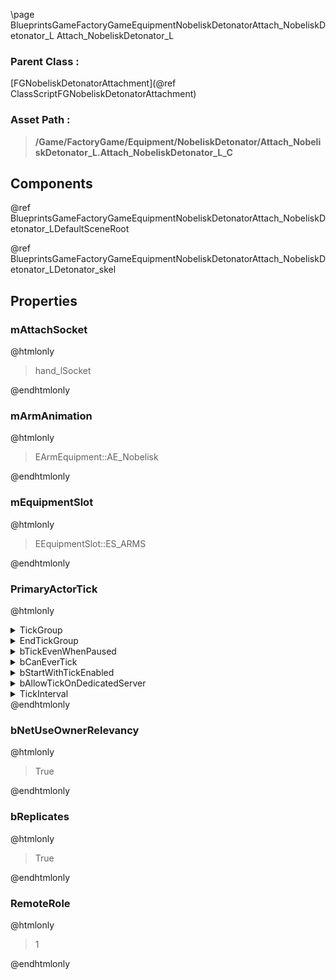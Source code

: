 \page BlueprintsGameFactoryGameEquipmentNobeliskDetonatorAttach_NobeliskDetonator_L Attach_NobeliskDetonator_L
### Parent Class :
[FGNobeliskDetonatorAttachment](@ref ClassScriptFGNobeliskDetonatorAttachment)
### Asset Path :
<b><blockquote>/Game/FactoryGame/Equipment/NobeliskDetonator/Attach_NobeliskDetonator_L.Attach_NobeliskDetonator_L_C</blockquote></b>
## Components

@ref BlueprintsGameFactoryGameEquipmentNobeliskDetonatorAttach_NobeliskDetonator_LDefaultSceneRoot

@ref BlueprintsGameFactoryGameEquipmentNobeliskDetonatorAttach_NobeliskDetonator_LDetonator_skel

## Properties

### mAttachSocket
@htmlonly
<blockquote>hand_lSocket</blockquote>
@endhtmlonly

### mArmAnimation
@htmlonly
<blockquote>EArmEquipment::AE_Nobelisk</blockquote>
@endhtmlonly

### mEquipmentSlot
@htmlonly
<blockquote>EEquipmentSlot::ES_ARMS</blockquote>
@endhtmlonly

### PrimaryActorTick
@htmlonly
<details>
 <summary>TickGroup</summary>
<blockquote>0</blockquote>
</details>
<details>
 <summary>EndTickGroup</summary>
<blockquote>0</blockquote>
</details>
<details>
 <summary>bTickEvenWhenPaused</summary>
<blockquote>False</blockquote>
</details>
<details>
 <summary>bCanEverTick</summary>
<blockquote>True</blockquote>
</details>
<details>
 <summary>bStartWithTickEnabled</summary>
<blockquote>False</blockquote>
</details>
<details>
 <summary>bAllowTickOnDedicatedServer</summary>
<blockquote>True</blockquote>
</details>
<details>
 <summary>TickInterval</summary>
<blockquote>0</blockquote>
</details>
@endhtmlonly

### bNetUseOwnerRelevancy
@htmlonly
<blockquote>True</blockquote>
@endhtmlonly

### bReplicates
@htmlonly
<blockquote>True</blockquote>
@endhtmlonly

### RemoteRole
@htmlonly
<blockquote>1</blockquote>
@endhtmlonly

